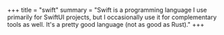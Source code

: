 +++
title = "swift"
summary = "Swift is a programming language I use primarily for SwiftUI projects, but I occasionally use it for complementary tools as well. It's a pretty good language (not as good as Rust)."
+++
